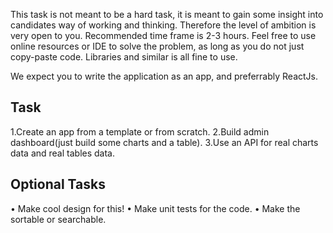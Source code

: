 This task is not meant to be a hard task, it is meant to gain some insight into candidates way of working and thinking. Therefore the level of ambition is very open to you. Recommended time frame is 2-3 hours. Feel free to use online resources or IDE to solve the problem, as long as you do not just copy-paste code. Libraries and similar is all fine to use.

We expect you to write the application as an app, and preferrably ReactJs.

## Task 

1.Create an app from a template or from scratch.
2.Build admin dashboard(just build some charts and a table). 
3.Use an API for real charts data and real tables data.


## Optional Tasks

• Make cool design for this!
• Make unit tests for the code.
• Make the sortable or searchable.
